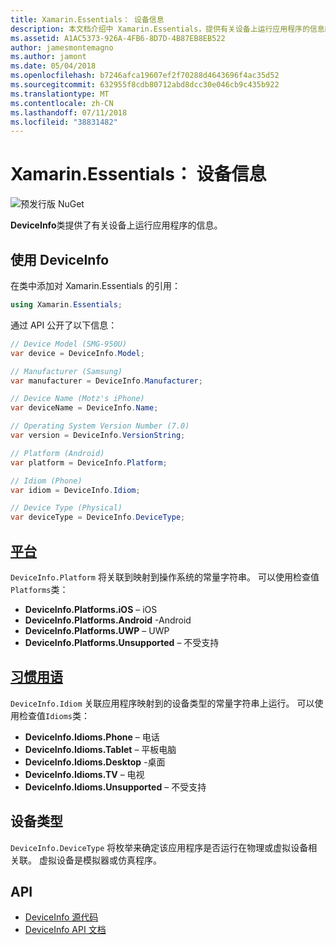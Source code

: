 ```yaml
---
title: Xamarin.Essentials： 设备信息
description: 本文档介绍中 Xamarin.Essentials，提供有关设备上运行应用程序的信息的 DeviceInfo 类。
ms.assetid: A1AC5373-926A-4FB6-8D7D-4B87EB8EB522
author: jamesmontemagno
ms.author: jamont
ms.date: 05/04/2018
ms.openlocfilehash: b7246afca19607ef2f70288d4643696f4ac35d52
ms.sourcegitcommit: 632955f8cdb80712abd8dcc30e046cb9c435b922
ms.translationtype: MT
ms.contentlocale: zh-CN
ms.lasthandoff: 07/11/2018
ms.locfileid: "38831482"
---
```

# <a name="xamarinessentials-device-information"></a>Xamarin.Essentials： 设备信息

![预发行版 NuGet](~/media/shared/pre-release.png)

**DeviceInfo**类提供了有关设备上运行应用程序的信息。

## <a name="using-deviceinfo"></a>使用 DeviceInfo

在类中添加对 Xamarin.Essentials 的引用：

```csharp
using Xamarin.Essentials;
```

通过 API 公开了以下信息：

```csharp
// Device Model (SMG-950U)
var device = DeviceInfo.Model;

// Manufacturer (Samsung)
var manufacturer = DeviceInfo.Manufacturer;

// Device Name (Motz's iPhone)
var deviceName = DeviceInfo.Name;

// Operating System Version Number (7.0)
var version = DeviceInfo.VersionString;

// Platform (Android)
var platform = DeviceInfo.Platform;

// Idiom (Phone)
var idiom = DeviceInfo.Idiom;

// Device Type (Physical)
var deviceType = DeviceInfo.DeviceType;
```

## <a name="platformsxrefxamarinessentialsdeviceinfoplatforms"></a>[平台](xref:Xamarin.Essentials.DeviceInfo.Platforms)

`DeviceInfo.Platform` 将关联到映射到操作系统的常量字符串。 可以使用检查值`Platforms`类：

- **DeviceInfo.Platforms.iOS** – iOS
- **DeviceInfo.Platforms.Android** -Android
- **DeviceInfo.Platforms.UWP** – UWP
- **DeviceInfo.Platforms.Unsupported** – 不受支持

## <a name="idiomsxrefxamarinessentialsdeviceinfoidioms"></a>[习惯用语](xref:Xamarin.Essentials.DeviceInfo.Idioms)

`DeviceInfo.Idiom` 关联应用程序映射到的设备类型的常量字符串上运行。 可以使用检查值`Idioms`类：

- **DeviceInfo.Idioms.Phone** – 电话
- **DeviceInfo.Idioms.Tablet** – 平板电脑
- **DeviceInfo.Idioms.Desktop** -桌面
- **DeviceInfo.Idioms.TV** – 电视
- **DeviceInfo.Idioms.Unsupported** – 不受支持

## <a name="device-type"></a>设备类型

`DeviceInfo.DeviceType` 将枚举来确定该应用程序是否运行在物理或虚拟设备相关联。 虚拟设备是模拟器或仿真程序。

## <a name="api"></a>API

- [DeviceInfo 源代码](https://github.com/xamarin/Essentials/tree/master/Xamarin.Essentials/DeviceInfo)
- [DeviceInfo API 文档](xref:Xamarin.Essentials.DeviceInfo)
